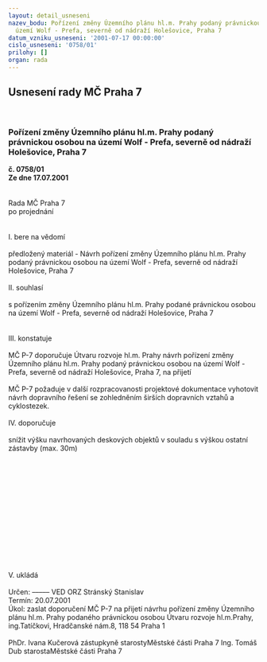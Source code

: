 ```yaml
---
layout: detail_usneseni
nazev_bodu: Pořízení změny Územního plánu hl.m. Prahy podaný právnickou osobou na
  území Wolf - Prefa, severně od nádraží Holešovice, Praha 7
datum_vzniku_usneseni: '2001-07-17 00:00:00'
cislo_usneseni: '0758/01'
prilohy: []
organ: rada
---
```

<div id="ucUsn_pList" class="usn">
	<span><h2>Usnesení rady MČ Praha 7 </h2>
<br></span><div class="standBody">
<span><h3>Pořízení změny Územního plánu hl.m. Prahy podaný právnickou osobou na území Wolf - Prefa, severně od nádraží Holešovice, Praha 7</h3></span><div class="center">
		<strong>č. 0758/01</strong><br>
	</div>
<div class="center">
		<strong>Ze dne 17.07.2001</strong><br><br>
	</div>
<br>Rada MČ Praha 7<br>po projednání<br><br><br>I.	bere na vědomí<br><br> předložený materiál - Návrh pořízení změny Územního plánu hl.m. Prahy podaný právnickou osobou na území Wolf - Prefa, severně od nádraží Holešovice, Praha 7<br><br>II.	souhlasí <br><br>s pořízením změny Územního plánu hl.m. Prahy podané právnickou osobou na území Wolf - Prefa, severně od nádraží Holešovice, Praha 7<br><br><br>III.	konstatuje<br><br>MČ P-7 doporučuje Útvaru rozvoje hl.m. Prahy návrh pořízení změny Územního plánu hl.m. Prahy podaný právnickou osobou na území Wolf - Prefa, severně od nádraží Holešovice, Praha 7, na přijetí<br><br>MČ P-7 požaduje v další rozpracovanosti projektové dokumentace vyhotovit návrh dopravního řešení se zohledněním širších dopravních vztahů a cyklostezek.<br><br>IV.	doporučuje<br><br>snížit výšku navrhovaných deskových objektů v souladu s výškou ostatní zástavby (max. 30m) <br><br><br><br><br><br><br><br><br><br><br><br><br><br><br>V.	ukládá <br><br> Určen:	–––––	VED ORZ  Stránský Stanislav<br>Termín: 20.07.2001<br>Úkol:	zaslat doporučení MČ P-7 na přijetí návrhu pořízení změny Územního plánu hl.m. Prahy podaného právnickou osobou Útvaru rozvoje hl.m.Prahy, ing.Tatíčkovi, Hradčanské nám.8, 118 54 Praha 1<br>  	<br>PhDr. Ivana Kučerová zástupkyně starostyMěstské části Praha 7	Ing. Tomáš Dub starostaMěstské části Praha 7<br>	<br><br>
</div>
</div>
